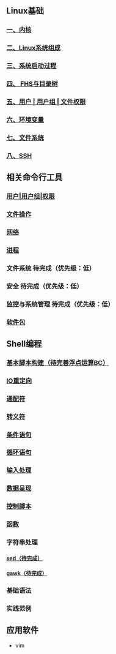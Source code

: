 ## Linux基础
### [一、内核](kernel.md)
### [二、Linux系统组成](LinuxOS.md)
### [三、系统启动过程](startup.md)
### [四、 FHS与目录树](fhs.md)
### [五、用户 | 用户组 | 文件权限](UserGroupAuthority.md)
### [六、环境变量](variable.md)
### [七、文件系统](FileSystem.md)
### [八、SSH](ssh.md)

## 相关命令行工具

### [用户|用户组|权限](LinuxCommand/UserGroupAuth.md)
### [文件操作](LinuxCommand/file.md)
### [网络](LinuxCommand/network.md)
### [进程](LinuxCommand/process.md)

### 文件系统  待完成（优先级：低）
### 安全  待完成（优先级：低）
### 监控与系统管理 待完成（优先级：低）
### [软件包](LinuxCommand/software.md)

## Shell编程
### [基本脚本构建（待完善浮点运算BC）](Shell/basicScript.md)
### [IO重定向](Shell/redirect.md)
### [通配符](Shell/wildcardCharacter.md)
### [转义符](Shell/escape.md)
### [条件语句](Shell/if_case_test.md)
### [循环语句](Shell/loop.md)
### [输入处理](Shell/input.md)
### [数据呈现](Shell/output.md)
### [控制脚本](Shell/control.md)
### [函数](Shell/function.md)
### 字符串处理
#### [sed（待完成）](Shell/sed.md)
#### [gawk（待完成）](Shell/gawk.md)


### 基础语法

### 实践范例


## 应用软件

* vim


































